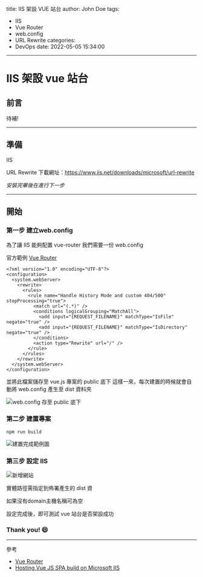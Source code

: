 title: IIS 架設 VUE 站台
author: John Doe
tags:
  - IIS
  - Vue Router
  - web.config
  - URL Rewrite
categories:
  - DevOps
date: 2022-05-05 15:34:00
---
# IIS 架設 vue 站台


## 前言

待補!

---

## 準備

IIS

URL Rewrite
下載網址：https://www.iis.net/downloads/microsoft/url-rewrite

*安裝完畢後在進行下一步*

---

## 開始

### 第一步 建立web.config

為了讓 IIS 能夠配置 vue-router
我們需要一份 web.config

官方範例 [Vue Router](https://router.vuejs.org/guide/essentials/history-mode.html#internet-information-services-iis)

```xml=
<?xml version="1.0" encoding="UTF-8"?>
<configuration>
  <system.webServer>
    <rewrite>
      <rules>
        <rule name="Handle History Mode and custom 404/500" stopProcessing="true">
          <match url="(.*)" />
          <conditions logicalGrouping="MatchAll">
            <add input="{REQUEST_FILENAME}" matchType="IsFile" negate="true" />
            <add input="{REQUEST_FILENAME}" matchType="IsDirectory" negate="true" />
          </conditions>
          <action type="Rewrite" url="/" />
        </rule>
      </rules>
    </rewrite>
  </system.webServer>
</configuration>
```

並將此檔案儲存至 vue.js 專案的 public 底下
這樣一來，每次建置的時候就會自動將 web.config 產生至 dist 資料夾

![web.config 存至 public 底下](1651734577669_1.jpg)

### 第二步 建置專案

```npm
npm run build
```

![建置完成範例圖](1651734577669_2.jpg)

### 第三步 設定 IIS

![新增網站](1651734577669_3.jpg)

實體路徑需指定到佈署產生的 dist 資

如果沒有domain主機名稱可為空

設定完成後，即可測試 vue 站台是否架設成功

### Thank you! :smile:
---

參考

- [Vue Router](https://router.vuejs.org/guide/essentials/history-mode.html)
- [Hosting Vue JS SPA build on Microsoft IIS](https://www.linkedin.com/pulse/hosting-vue-js-spa-build-microsoft-iis-zainul-zain)